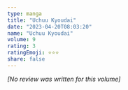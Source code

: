 ```yaml
---
type: manga
title: "Uchuu Kyoudai"
date: "2023-04-20T08:03:20"
name: "Uchuu Kyoudai"
volume: 9
rating: 3
ratingEmoji: ⭐️⭐️⭐️
share: false
---
```


*[No review was written for this volume]*
